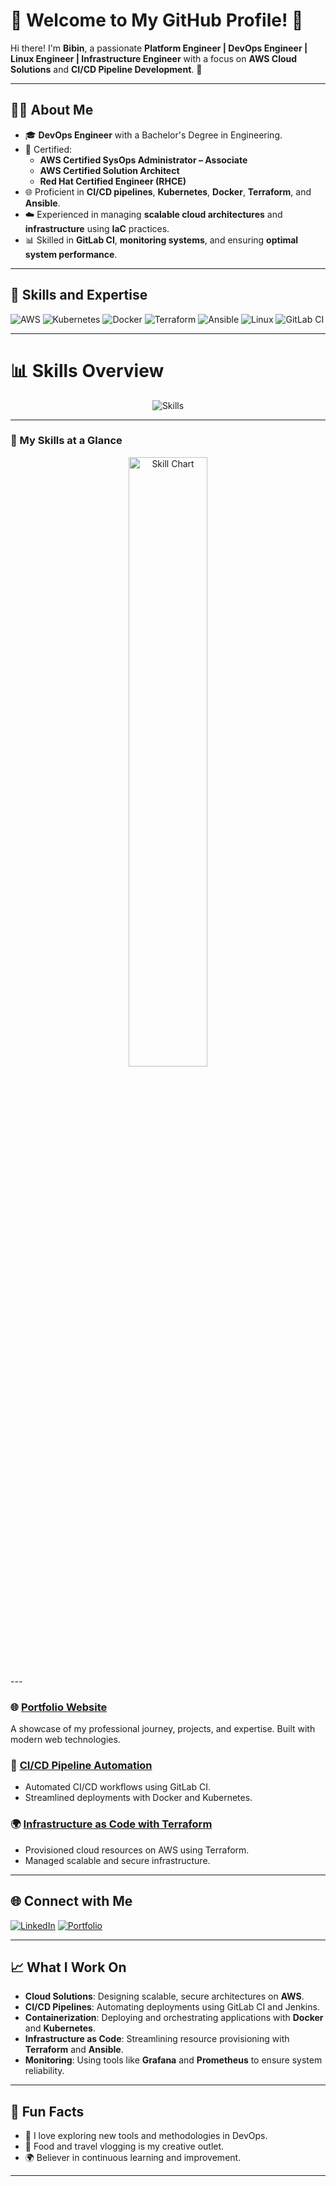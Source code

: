 # 🌟 Welcome to My GitHub Profile! 🌟

Hi there! I'm **Bibin**, a passionate **Platform Engineer | DevOps Engineer | Linux Engineer | Infrastructure Engineer** with a focus on **AWS Cloud Solutions** and **CI/CD Pipeline Development**. 🚀

---

## 🧑‍💻 About Me
- 🎓 **DevOps Engineer** with a Bachelor's Degree in Engineering.
- 📜 Certified:  
  - **AWS Certified SysOps Administrator – Associate**  
  - **AWS Certified Solution Architect**  
  - **Red Hat Certified Engineer (RHCE)**  
- 🌐 Proficient in **CI/CD pipelines**, **Kubernetes**, **Docker**, **Terraform**, and **Ansible**.
- ☁️ Experienced in managing **scalable cloud architectures** and **infrastructure** using **IaC** practices.
- 📊 Skilled in **GitLab CI**, **monitoring systems**, and ensuring **optimal system performance**.

---

## 🚀 Skills and Expertise
![AWS](https://img.shields.io/badge/AWS-%23FF9900.svg?style=for-the-badge&logo=amazon-aws&logoColor=white)
![Kubernetes](https://img.shields.io/badge/Kubernetes-%23326CE5.svg?style=for-the-badge&logo=kubernetes&logoColor=white)
![Docker](https://img.shields.io/badge/Docker-%232496ED.svg?style=for-the-badge&logo=docker&logoColor=white)
![Terraform](https://img.shields.io/badge/Terraform-%23623CE4.svg?style=for-the-badge&logo=terraform&logoColor=white)
![Ansible](https://img.shields.io/badge/Ansible-%231A1918.svg?style=for-the-badge&logo=ansible&logoColor=white)
![Linux](https://img.shields.io/badge/Linux-%23FCC624.svg?style=for-the-badge&logo=linux&logoColor=black)
![GitLab CI](https://img.shields.io/badge/GitLab%20CI-%23181717.svg?style=for-the-badge&logo=gitlab&logoColor=white)

---
# 📊 Skills Overview

<p align="center">
  <img src="https://skillicons.dev/icons?i=aws,kubernetes,docker,terraform,ansible,linux,gitlab" alt="Skills" />
</p>

---

### 🌟 My Skills at a Glance
<div align="center">
  <img width="50%" src="https://raw.githubusercontent.com/username/username/main/skills-chart.svg" alt="Skill Chart">
</div>
---

### 🌐 [Portfolio Website](https://bibin.uk)
A showcase of my professional journey, projects, and expertise. Built with modern web technologies.

### 🚀 [CI/CD Pipeline Automation](https://github.com/Bibin/ci-cd-automation)
- Automated CI/CD workflows using GitLab CI.
- Streamlined deployments with Docker and Kubernetes.

### 🌍 [Infrastructure as Code with Terraform](https://github.com/Bibin/terraform-iac)
- Provisioned cloud resources on AWS using Terraform.
- Managed scalable and secure infrastructure.

---

## 🌐 Connect with Me
[![LinkedIn](https://img.shields.io/badge/LinkedIn-%230077B5.svg?style=for-the-badge&logo=linkedin&logoColor=white)](https://www.linkedin.com/in/bibyn)
[![Portfolio](https://img.shields.io/badge/Portfolio-%23121212.svg?style=for-the-badge&logo=firefox&logoColor=white)](https://bibin.uk)

---

## 📈 What I Work On
- **Cloud Solutions**: Designing scalable, secure architectures on **AWS**.
- **CI/CD Pipelines**: Automating deployments using GitLab CI and Jenkins.
- **Containerization**: Deploying and orchestrating applications with **Docker** and **Kubernetes**.
- **Infrastructure as Code**: Streamlining resource provisioning with **Terraform** and **Ansible**.
- **Monitoring**: Using tools like **Grafana** and **Prometheus** to ensure system reliability.

---

## 🎯 Fun Facts
- 📝 I love exploring new tools and methodologies in DevOps.
- 🎥 Food and travel vlogging is my creative outlet.
- 🌍 Believer in continuous learning and improvement.

---


